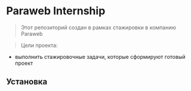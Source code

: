 # Paraweb Internship

> Этот репозиторий создан в рамках стажировки в компанию Paraweb

> Цели проекта:
-  выполнить стажировочные задачи, которые сформируют готовый проект

## Установка
